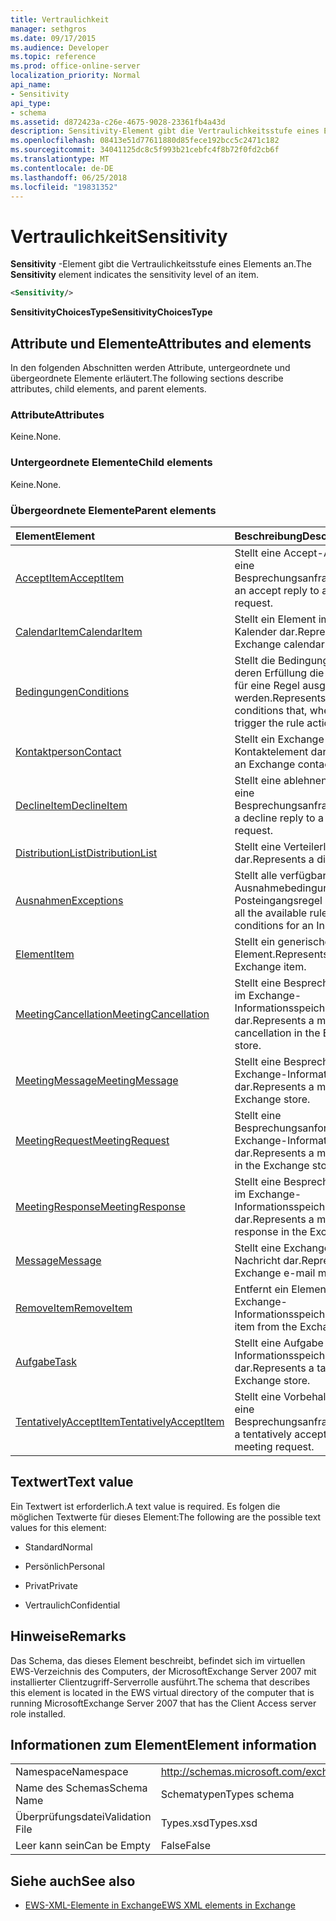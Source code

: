 ```yaml
---
title: Vertraulichkeit
manager: sethgros
ms.date: 09/17/2015
ms.audience: Developer
ms.topic: reference
ms.prod: office-online-server
localization_priority: Normal
api_name:
- Sensitivity
api_type:
- schema
ms.assetid: d872423a-c26e-4675-9028-23361fb4a43d
description: Sensitivity-Element gibt die Vertraulichkeitsstufe eines Elements an.
ms.openlocfilehash: 08413e51d77611880d85fece192bcc5c2471c182
ms.sourcegitcommit: 34041125dc8c5f993b21cebfc4f8b72f0fd2cb6f
ms.translationtype: MT
ms.contentlocale: de-DE
ms.lasthandoff: 06/25/2018
ms.locfileid: "19831352"
---
```

# <a name="sensitivity"></a><span data-ttu-id="d7c50-103">Vertraulichkeit</span><span class="sxs-lookup"><span data-stu-id="d7c50-103">Sensitivity</span></span>

<span data-ttu-id="d7c50-104">**Sensitivity** -Element gibt die Vertraulichkeitsstufe eines Elements an.</span><span class="sxs-lookup"><span data-stu-id="d7c50-104">The **Sensitivity** element indicates the sensitivity level of an item.</span></span> 
  
```XML
<Sensitivity/>
```

 <span data-ttu-id="d7c50-105">**SensitivityChoicesType**</span><span class="sxs-lookup"><span data-stu-id="d7c50-105">**SensitivityChoicesType**</span></span>
## <a name="attributes-and-elements"></a><span data-ttu-id="d7c50-106">Attribute und Elemente</span><span class="sxs-lookup"><span data-stu-id="d7c50-106">Attributes and elements</span></span>

<span data-ttu-id="d7c50-107">In den folgenden Abschnitten werden Attribute, untergeordnete und übergeordnete Elemente erläutert.</span><span class="sxs-lookup"><span data-stu-id="d7c50-107">The following sections describe attributes, child elements, and parent elements.</span></span>
  
### <a name="attributes"></a><span data-ttu-id="d7c50-108">Attribute</span><span class="sxs-lookup"><span data-stu-id="d7c50-108">Attributes</span></span>

<span data-ttu-id="d7c50-109">Keine.</span><span class="sxs-lookup"><span data-stu-id="d7c50-109">None.</span></span>
  
### <a name="child-elements"></a><span data-ttu-id="d7c50-110">Untergeordnete Elemente</span><span class="sxs-lookup"><span data-stu-id="d7c50-110">Child elements</span></span>

<span data-ttu-id="d7c50-111">Keine.</span><span class="sxs-lookup"><span data-stu-id="d7c50-111">None.</span></span>
  
### <a name="parent-elements"></a><span data-ttu-id="d7c50-112">Übergeordnete Elemente</span><span class="sxs-lookup"><span data-stu-id="d7c50-112">Parent elements</span></span>

|<span data-ttu-id="d7c50-113">**Element**</span><span class="sxs-lookup"><span data-stu-id="d7c50-113">**Element**</span></span>|<span data-ttu-id="d7c50-114">**Beschreibung**</span><span class="sxs-lookup"><span data-stu-id="d7c50-114">**Description**</span></span>|
|:-----|:-----|
|[<span data-ttu-id="d7c50-115">AcceptItem</span><span class="sxs-lookup"><span data-stu-id="d7c50-115">AcceptItem</span></span>](acceptitem.md) <br/> |<span data-ttu-id="d7c50-116">Stellt eine Accept-Antwort auf eine Besprechungsanfrage.</span><span class="sxs-lookup"><span data-stu-id="d7c50-116">Represents an accept reply to a meeting request.</span></span>  <br/> |
|[<span data-ttu-id="d7c50-117">CalendarItem</span><span class="sxs-lookup"><span data-stu-id="d7c50-117">CalendarItem</span></span>](calendaritem.md) <br/> |<span data-ttu-id="d7c50-118">Stellt ein Element im Exchange-Kalender dar.</span><span class="sxs-lookup"><span data-stu-id="d7c50-118">Represents an Exchange calendar item.</span></span>  <br/> |
|[<span data-ttu-id="d7c50-119">Bedingungen</span><span class="sxs-lookup"><span data-stu-id="d7c50-119">Conditions</span></span>](conditions.md) <br/> |<span data-ttu-id="d7c50-120">Stellt die Bedingungen dar, bei deren Erfüllung die Regelaktionen für eine Regel ausgelöst werden.</span><span class="sxs-lookup"><span data-stu-id="d7c50-120">Represents the conditions that, when fulfilled, will trigger the rule actions for a rule.</span></span>  <br/> |
|[<span data-ttu-id="d7c50-121">Kontaktperson</span><span class="sxs-lookup"><span data-stu-id="d7c50-121">Contact</span></span>](contact.md) <br/> |<span data-ttu-id="d7c50-122">Stellt ein Exchange-Kontaktelement dar.</span><span class="sxs-lookup"><span data-stu-id="d7c50-122">Represents an Exchange contact item.</span></span>  <br/> |
|[<span data-ttu-id="d7c50-123">DeclineItem</span><span class="sxs-lookup"><span data-stu-id="d7c50-123">DeclineItem</span></span>](declineitem.md) <br/> |<span data-ttu-id="d7c50-124">Stellt eine ablehnen Antwort auf eine Besprechungsanfrage.</span><span class="sxs-lookup"><span data-stu-id="d7c50-124">Represents a decline reply to a meeting request.</span></span>  <br/> |
|[<span data-ttu-id="d7c50-125">DistributionList</span><span class="sxs-lookup"><span data-stu-id="d7c50-125">DistributionList</span></span>](distributionlist.md) <br/> |<span data-ttu-id="d7c50-126">Stellt eine Verteilerliste dar.</span><span class="sxs-lookup"><span data-stu-id="d7c50-126">Represents a distribution list.</span></span>  <br/> |
|[<span data-ttu-id="d7c50-127">Ausnahmen</span><span class="sxs-lookup"><span data-stu-id="d7c50-127">Exceptions</span></span>](exceptions.md) <br/> |<span data-ttu-id="d7c50-128">Stellt alle verfügbaren Regel Ausnahmebedingungen für eine Posteingangsregel an.</span><span class="sxs-lookup"><span data-stu-id="d7c50-128">Represents all the available rule exception conditions for an Inbox rule.</span></span>  <br/> |
|[<span data-ttu-id="d7c50-129">Element</span><span class="sxs-lookup"><span data-stu-id="d7c50-129">Item</span></span>](item.md) <br/> |<span data-ttu-id="d7c50-130">Stellt ein generisches Exchange-Element.</span><span class="sxs-lookup"><span data-stu-id="d7c50-130">Represents a generic Exchange item.</span></span>  <br/> |
|[<span data-ttu-id="d7c50-131">MeetingCancellation</span><span class="sxs-lookup"><span data-stu-id="d7c50-131">MeetingCancellation</span></span>](meetingcancellation.md) <br/> |<span data-ttu-id="d7c50-132">Stellt eine Besprechungsabsage im Exchange-Informationsspeicher dar.</span><span class="sxs-lookup"><span data-stu-id="d7c50-132">Represents a meeting cancellation in the Exchange store.</span></span>  <br/> |
|[<span data-ttu-id="d7c50-133">MeetingMessage</span><span class="sxs-lookup"><span data-stu-id="d7c50-133">MeetingMessage</span></span>](meetingmessage.md) <br/> |<span data-ttu-id="d7c50-134">Stellt eine Besprechung im Exchange-Informationsspeicher dar.</span><span class="sxs-lookup"><span data-stu-id="d7c50-134">Represents a meeting in the Exchange store.</span></span>  <br/> |
|[<span data-ttu-id="d7c50-135">MeetingRequest</span><span class="sxs-lookup"><span data-stu-id="d7c50-135">MeetingRequest</span></span>](meetingrequest.md) <br/> |<span data-ttu-id="d7c50-136">Stellt eine Besprechungsanforderung im Exchange-Informationsspeicher dar.</span><span class="sxs-lookup"><span data-stu-id="d7c50-136">Represents a meeting request in the Exchange store.</span></span>  <br/> |
|[<span data-ttu-id="d7c50-137">MeetingResponse</span><span class="sxs-lookup"><span data-stu-id="d7c50-137">MeetingResponse</span></span>](meetingresponse.md) <br/> |<span data-ttu-id="d7c50-138">Stellt eine Besprechungsantwort im Exchange-Informationsspeicher dar.</span><span class="sxs-lookup"><span data-stu-id="d7c50-138">Represents a meeting response in the Exchange store.</span></span>  <br/> |
|[<span data-ttu-id="d7c50-139">Message</span><span class="sxs-lookup"><span data-stu-id="d7c50-139">Message</span></span>](message-ex15websvcsotherref.md) <br/> |<span data-ttu-id="d7c50-140">Stellt eine Exchange-E-Mail-Nachricht dar.</span><span class="sxs-lookup"><span data-stu-id="d7c50-140">Represents an Exchange e-mail message.</span></span>  <br/> |
|[<span data-ttu-id="d7c50-141">RemoveItem</span><span class="sxs-lookup"><span data-stu-id="d7c50-141">RemoveItem</span></span>](removeitem.md) <br/> |<span data-ttu-id="d7c50-142">Entfernt ein Element aus dem Exchange-Informationsspeicher.</span><span class="sxs-lookup"><span data-stu-id="d7c50-142">Removes an item from the Exchange store.</span></span>  <br/> |
|[<span data-ttu-id="d7c50-143">Aufgabe</span><span class="sxs-lookup"><span data-stu-id="d7c50-143">Task</span></span>](task.md) <br/> |<span data-ttu-id="d7c50-144">Stellt eine Aufgabe im Exchange-Informationsspeicher dar.</span><span class="sxs-lookup"><span data-stu-id="d7c50-144">Represents a task in the Exchange store.</span></span>  <br/> |
|[<span data-ttu-id="d7c50-145">TentativelyAcceptItem</span><span class="sxs-lookup"><span data-stu-id="d7c50-145">TentativelyAcceptItem</span></span>](tentativelyacceptitem.md) <br/> |<span data-ttu-id="d7c50-146">Stellt eine Vorbehalt Antwort auf eine Besprechungsanfrage.</span><span class="sxs-lookup"><span data-stu-id="d7c50-146">Represents a tentatively accepted reply to a meeting request.</span></span>  <br/> |
   
## <a name="text-value"></a><span data-ttu-id="d7c50-147">Textwert</span><span class="sxs-lookup"><span data-stu-id="d7c50-147">Text value</span></span>

<span data-ttu-id="d7c50-148">Ein Textwert ist erforderlich.</span><span class="sxs-lookup"><span data-stu-id="d7c50-148">A text value is required.</span></span> <span data-ttu-id="d7c50-149">Es folgen die möglichen Textwerte für dieses Element:</span><span class="sxs-lookup"><span data-stu-id="d7c50-149">The following are the possible text values for this element:</span></span>
  
- <span data-ttu-id="d7c50-150">Standard</span><span class="sxs-lookup"><span data-stu-id="d7c50-150">Normal</span></span>
    
- <span data-ttu-id="d7c50-151">Persönlich</span><span class="sxs-lookup"><span data-stu-id="d7c50-151">Personal</span></span>
    
- <span data-ttu-id="d7c50-152">Privat</span><span class="sxs-lookup"><span data-stu-id="d7c50-152">Private</span></span>
    
- <span data-ttu-id="d7c50-153">Vertraulich</span><span class="sxs-lookup"><span data-stu-id="d7c50-153">Confidential</span></span>
    
## <a name="remarks"></a><span data-ttu-id="d7c50-154">Hinweise</span><span class="sxs-lookup"><span data-stu-id="d7c50-154">Remarks</span></span>

<span data-ttu-id="d7c50-155">Das Schema, das dieses Element beschreibt, befindet sich im virtuellen EWS-Verzeichnis des Computers, der MicrosoftExchange Server 2007 mit installierter Clientzugriff-Serverrolle ausführt.</span><span class="sxs-lookup"><span data-stu-id="d7c50-155">The schema that describes this element is located in the EWS virtual directory of the computer that is running MicrosoftExchange Server 2007 that has the Client Access server role installed.</span></span>
  
## <a name="element-information"></a><span data-ttu-id="d7c50-156">Informationen zum Element</span><span class="sxs-lookup"><span data-stu-id="d7c50-156">Element information</span></span>

|||
|:-----|:-----|
|<span data-ttu-id="d7c50-157">Namespace</span><span class="sxs-lookup"><span data-stu-id="d7c50-157">Namespace</span></span>  <br/> |http://schemas.microsoft.com/exchange/services/2006/types  <br/> |
|<span data-ttu-id="d7c50-158">Name des Schemas</span><span class="sxs-lookup"><span data-stu-id="d7c50-158">Schema Name</span></span>  <br/> |<span data-ttu-id="d7c50-159">Schematypen</span><span class="sxs-lookup"><span data-stu-id="d7c50-159">Types schema</span></span>  <br/> |
|<span data-ttu-id="d7c50-160">Überprüfungsdatei</span><span class="sxs-lookup"><span data-stu-id="d7c50-160">Validation File</span></span>  <br/> |<span data-ttu-id="d7c50-161">Types.xsd</span><span class="sxs-lookup"><span data-stu-id="d7c50-161">Types.xsd</span></span>  <br/> |
|<span data-ttu-id="d7c50-162">Leer kann sein</span><span class="sxs-lookup"><span data-stu-id="d7c50-162">Can be Empty</span></span>  <br/> |<span data-ttu-id="d7c50-163">False</span><span class="sxs-lookup"><span data-stu-id="d7c50-163">False</span></span>  <br/> |
   
## <a name="see-also"></a><span data-ttu-id="d7c50-164">Siehe auch</span><span class="sxs-lookup"><span data-stu-id="d7c50-164">See also</span></span>



- [<span data-ttu-id="d7c50-165">EWS-XML-Elemente in Exchange</span><span class="sxs-lookup"><span data-stu-id="d7c50-165">EWS XML elements in Exchange</span></span>](ews-xml-elements-in-exchange.md)

